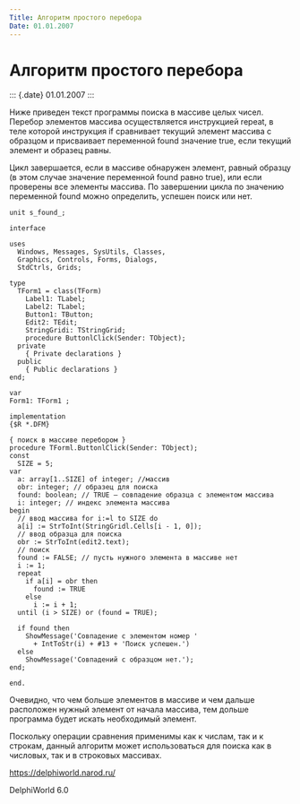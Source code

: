 ```yaml
---
Title: Алгоритм простого перебора
Date: 01.01.2007
---
```



Алгоритм простого перебора
==========================

::: {.date}
01.01.2007
:::

Ниже приведен текст программы поиска в массиве целых чисел. Перебор
элементов массива осуществляется инструкцией repeat, в теле которой
инструкция if сравнивает текущий элемент массива с образцом и
присваивает переменной found значение true, если текущий элемент и
образец равны.

Цикл завершается, если в массиве обнаружен элемент, равный образцу (в
этом случае значение переменной found равно true), или если проверены
все элементы массива. По завершении цикла по значению переменной found
можно определить, успешен поиск или нет.

    unit s_found_;
     
    interface
     
    uses
      Windows, Messages, SysUtils, Classes,
      Graphics, Controls, Forms, Dialogs,
      StdCtrls, Grids;
     
    type
      TForm1 = class(TForm)
        Label1: TLabel;
        Label2: TLabel;
        Button1: TButton;
        Edit2: TEdit;
        StringGridi: TStringGrid;
        procedure ButtonlClick(Sender: TObject);
      private
        { Private declarations }
      public
        { Public declarations }
    end;
     
    var
    Form1: TForm1 ;
     
    implementation
    {$R *.DFM}
     
    { поиск в массиве перебором }
    procedure TForml.ButtonlClick(Sender: TObject);
    const
      SIZE = 5;
    var
      a: array[1..SIZE] of integer; //массив
      obr: integer; // образец для поиска
      found: boolean; // TRUE — совпадение образца с элементом массива
      i: integer; // индекс элемента массива
    begin
      // ввод массива for i:=l to SIZE do
      a[i] := StrToInt(StringGridl.Cells[i - 1, 0]);
      // ввод образца для поиска
      obr := StrToInt(edit2.text);
      // поиск
      found := FALSE; // пусть нужного элемента в массиве нет
      i := 1;
      repeat
        if a[i] = obr then
          found := TRUE
        else
          i := i + 1;
      until (i > SIZE) or (found = TRUE);
     
      if found then
        ShowMessage('Совпадение с элементом номер '
          + IntToStr(i) + #13 + 'Поиск успешен.')
      else
        ShowMessage('Совпадений с образцом нет.');
    end;
     
    end.

Очевидно, что чем больше элементов в массиве и чем дальше расположен
нужный элемент от начала массива, тем дольше программа будет искать
необходимый элемент.

Поскольку операции сравнения применимы как к числам, так и к строкам,
данный алгоритм может использоваться для поиска как в числовых, так и в
строковых массивах.

<https://delphiworld.narod.ru/>

DelphiWorld 6.0
